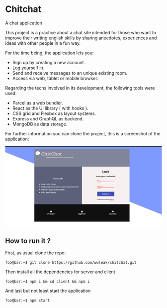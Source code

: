 # Chitchat
A chat application

This project is a practice about a chat site intended for those who want to improve their writing english skills by sharing 
anecdotes, experiences and ideas with other people in a fun way.

For the time being, the application lets you:

<ul>
<li>Sign up by creating a new account.</li>
<li>Log yourself in.</li>
<li>Send and receive messages to an unique existing room.</li>
<li>Access via web, tablet or mobile browser.</li>
</ul>

Regarding the techs involved in its development, the following tools were used:

<ul>
<li>Parcel as a web bundler.</li>
<li>React as the UI library ( with hooks ).</li>
<li>CSS grid and Flexbox as layout systems.</li>
<li>Express and GraphQL as backend.</li>
<li>MongoDB as data storage.</li>
</ul>

For further information you can clone the project, this is a screenshot of the application:


<p align="center">
  <img src="chitchat.png" />
</p>


## How to run it ?

First, as usual clone the repo:

```console
foo@bar:~$ git clone https://github.com/wwleak/chitchat.git
```

Then install all the dependencies for server and client

```console
foo@bar:~$ npm i && cd client && npm i
```
And last but not least start the application

```console
foo@bar:~$ npm start
```
